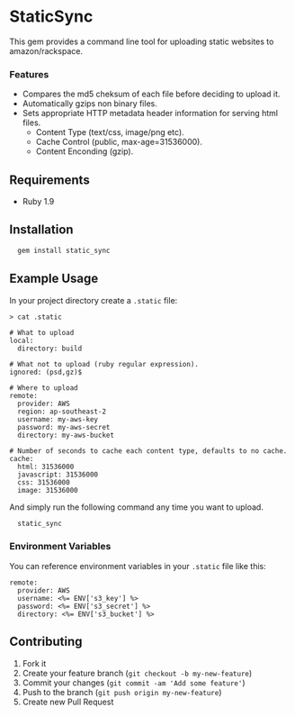 # StaticSync

This gem provides a command line tool for uploading static websites to amazon/rackspace.

### Features

* Compares the md5 cheksum of each file before deciding to upload it.
* Automatically gzips non binary files.
* Sets appropriate HTTP metadata header information for serving html files.
    * Content Type (text/css, image/png etc).
    * Cache Control (public, max-age=31536000).
    * Content Enconding (gzip).

## Requirements

* Ruby 1.9

## Installation

```bash
  gem install static_sync
```

## Example Usage

In your project directory create a `.static` file:

```
> cat .static

# What to upload
local:
  directory: build

# What not to upload (ruby regular expression).
ignored: (psd,gz)$

# Where to upload
remote:
  provider: AWS
  region: ap-southeast-2
  username: my-aws-key
  password: my-aws-secret
  directory: my-aws-bucket

# Number of seconds to cache each content type, defaults to no cache.
cache:
  html: 31536000
  javascript: 31536000
  css: 31536000
  image: 31536000
```

And simply run the following command any time you want to upload.

```bash
  static_sync
```

### Environment Variables

You can reference environment variables in your `.static` file like this:

```
remote:
  provider: AWS
  username: <%= ENV['s3_key'] %>
  password: <%= ENV['s3_secret'] %>
  directory: <%= ENV['s3_bucket'] %>
```

## Contributing

1. Fork it
2. Create your feature branch (`git checkout -b my-new-feature`)
3. Commit your changes (`git commit -am 'Add some feature'`)
4. Push to the branch (`git push origin my-new-feature`)
5. Create new Pull Request
